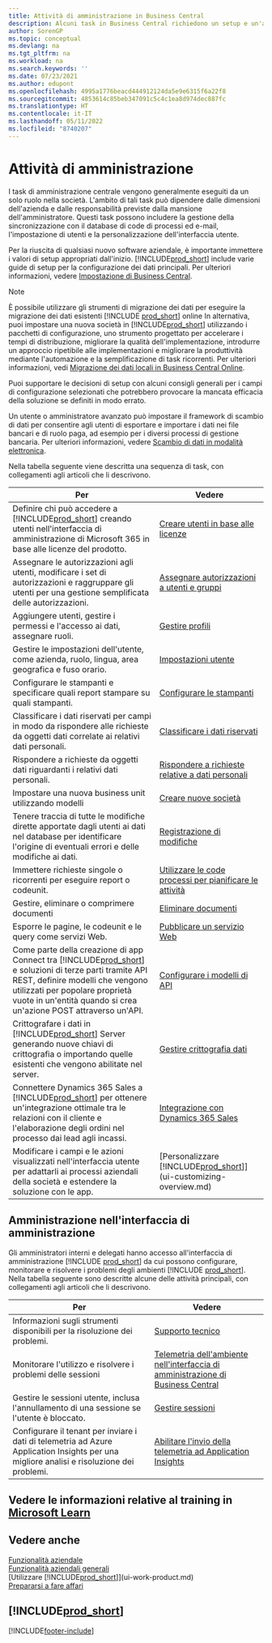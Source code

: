 ```yaml
---
title: Attività di amministrazione in Business Central
description: Alcuni task in Business Central richiedono un setup e un'amministrazione centrale. In questa sezione, viene fornita una descrizione di tali task e informazioni su come utilizzarli.
author: SorenGP
ms.topic: conceptual
ms.devlang: na
ms.tgt_pltfrm: na
ms.workload: na
ms.search.keywords: ''
ms.date: 07/23/2021
ms.author: edupont
ms.openlocfilehash: 4995a1776beacd444912124da5e9e6315f6a22f8
ms.sourcegitcommit: 4853614c85beb347091c5c4c1ea8d974dec887fc
ms.translationtype: HT
ms.contentlocale: it-IT
ms.lasthandoff: 05/11/2022
ms.locfileid: "8740207"
---
```

# <a name="administration-tasks"></a>Attività di amministrazione

I task di amministrazione centrale vengono generalmente eseguiti da un solo ruolo nella società. L'ambito di tali task può dipendere dalle dimensioni dell'azienda e dalle responsabilità previste dalla mansione dell'amministratore. Questi task possono includere la gestione della sincronizzazione con il database di code di processi ed e-mail, l'impostazione di utenti e la personalizzazione dell'interfaccia utente.  

Per la riuscita di qualsiasi nuovo software aziendale, è importante immettere i valori di setup appropriati dall'inizio. [!INCLUDE[prod_short](includes/prod_short.md)] include varie guide di setup per la configurazione dei dati principali. Per ulteriori informazioni, vedere [Impostazione di Business Central](setup.md).

> [!NOTE]
> È possibile utilizzare gli strumenti di migrazione dei dati per eseguire la migrazione dei dati esistenti [!INCLUDE [prod_short](includes/prod_short.md)] online In alternativa, puoi impostare una nuova società in [!INCLUDE[prod_short](includes/prod_short.md)] utilizzando i pacchetti di configurazione, uno strumento progettato per accelerare i tempi di distribuzione, migliorare la qualità dell'implementazione, introdurre un approccio ripetibile alle implementazioni e migliorare la produttività mediante l'automazione e la semplificazione di task ricorrenti. Per ulteriori informazioni, vedi [Migrazione dei dati locali in Business Central Online](/dynamics365/business-central/dev-itpro/administration/migrate-data).

Puoi supportare le decisioni di setup con alcuni consigli generali per i campi di configurazione selezionati che potrebbero provocare la mancata efficacia della soluzione se definiti in modo errato.  

Un utente o amministratore avanzato può impostare il framework di scambio di dati per consentire agli utenti di esportare e importare i dati nei file bancari e di ruolo paga, ad esempio per i diversi processi di gestione bancaria. Per ulteriori informazioni, vedere [Scambio di dati in modalità elettronica](across-data-exchange.md).

Nella tabella seguente viene descritta una sequenza di task, con collegamenti agli articoli che li descrivono.  

|**Per**|**Vedere**|  
|------------|-------------|
|Definire chi può accedere a [!INCLUDE[prod_short](includes/prod_short.md)] creando utenti nell'interfaccia di amministrazione di Microsoft 365 in base alle licenze del prodotto.|[Creare utenti in base alle licenze](ui-how-users-permissions.md)|
|Assegnare le autorizzazioni agli utenti, modificare i set di autorizzazioni e raggruppare gli utenti per una gestione semplificata delle autorizzazioni.|[Assegnare autorizzazioni a utenti e gruppi](ui-how-users-permissions.md)|
|Aggiungere utenti, gestire i permessi e l'accesso ai dati, assegnare ruoli.|[Gestire profili](admin-users-profiles-roles.md)|
|Gestire le impostazioni dell'utente, come azienda, ruolo, lingua, area geografica e fuso orario.|[Impostazioni utente](admin-manage-user-settings-preferences.md)|
|Configurare le stampanti e specificare quali report stampare su quali stampanti.|[Configurare le stampanti](ui-specify-printer-selection-reports.md)|
|Classificare i dati riservati per campi in modo da rispondere alle richieste da oggetti dati correlate ai relativi dati personali.|[Classificare i dati riservati](admin-classifying-data-sensitivity.md)|
|Rispondere a richieste da oggetti dati riguardanti i relativi dati personali.|[Rispondere a richieste relative a dati personali](admin-responding-to-requests-about-personal-data.md)|
|Impostare una nuova business unit utilizzando modelli|[Creare nuove società](about-new-company.md)|
|Tenere traccia di tutte le modifiche dirette apportate dagli utenti ai dati nel database per identificare l'origine di eventuali errori e delle modifiche ai dati.|[Registrazione di modifiche](across-log-changes.md)|  
|Immettere richieste singole o ricorrenti per eseguire report o codeunit.|[Utilizzare le code processi per pianificare le attività](admin-job-queues-schedule-tasks.md)|  
|Gestire, eliminare o comprimere documenti|[Eliminare documenti](admin-manage-documents.md)|  
|Esporre le pagine, le codeunit e le query come servizi Web.|[Pubblicare un servizio Web](across-how-publish-web-service.md)|
|Come parte della creazione di app Connect tra [!INCLUDE[prod_short](includes/prod_short.md)] e soluzioni di terze parti tramite API REST, definire modelli che vengono utilizzati per popolare proprietà vuote in un'entità quando si crea un'azione POST attraverso un'API.|[Configurare i modelli di API](admin-configuring-api-template.md)|
|Crittografare i dati in [!INCLUDE[prod_short](includes/prod_short.md)] Server generando nuove chiavi di crittografia o importando quelle esistenti che vengono abilitate nel server.|[Gestire crittografia dati](admin-manage-data-encryption.md)|
|Connettere Dynamics 365 Sales a [!INCLUDE[prod_short](includes/prod_short.md)] per ottenere un'integrazione ottimale tra le relazioni con il cliente e l'elaborazione degli ordini nel processo dai lead agli incassi.|[Integrazione con Dynamics 365 Sales](admin-prepare-dynamics-365-for-sales-for-integration.md)|
|Modificare i campi e le azioni visualizzati nell'interfaccia utente per adattarli ai processi aziendali della società e estendere la soluzione con le app.|[Personalizzare [!INCLUDE[prod_short](includes/prod_short.md)]](ui-customizing-overview.md)|

## <a name="administration-in-the-admin-center"></a>Amministrazione nell'interfaccia di amministrazione

Gli amministratori interni e delegati hanno accesso all'interfaccia di amministrazione [!INCLUDE [prod_short](includes/prod_short.md)] da cui possono configurare, monitorare e risolvere i problemi degli ambienti [!INCLUDE [prod_short](includes/prod_short.md)]. Nella tabella seguente sono descritte alcune delle attività principali, con collegamenti agli articoli che li descrivono.  

|**Per**|**Vedere**|  
|------------|-------------|
|Informazioni sugli strumenti disponibili per la risoluzione dei problemi.|[Supporto tecnico](/dynamics365/business-central/dev-itpro/technical-support)|
|Monitorare l'utilizzo e risolvere i problemi delle sessioni|[Telemetria dell'ambiente nell'interfaccia di amministrazione di Business Central](/dynamics365/business-central/dev-itpro/administration/tenant-admin-center-telemetry)|
|Gestire le sessioni utente, inclusa l'annullamento di una sessione se l'utente è bloccato.|[Gestire sessioni](/dynamics365/business-central/dev-itpro/administration/tenant-admin-center-environments#managing-sessions)|
|Configurare il tenant per inviare i dati di telemetria ad Azure Application Insights per una migliore analisi e risoluzione dei problemi.|[Abilitare l'invio della telemetria ad Application Insights](/dynamics365/business-central/dev-itpro/administration/telemetry-enable-application-insights)|

## <a name="see-related-training-at-microsoft-learn"></a>Vedere le informazioni relative al training in [Microsoft Learn](/learn/paths/deploy-configure-dynamics-365-business-central/)

## <a name="see-also"></a>Vedere anche

[Funzionalità aziendale](across-business-functionality.md)  
[Funzionalità aziendali generali](ui-across-business-areas.md)  
[Utilizzare [!INCLUDE[prod_short](includes/prod_short.md)]](ui-work-product.md)  
[Prepararsi a fare affari](ui-get-ready-business.md)  

## [!INCLUDE[prod_short](includes/free_trial_md.md)]  


[!INCLUDE[footer-include](includes/footer-banner.md)]